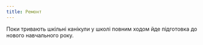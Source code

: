 ```yaml
---
title: Ремонт
---
```


Поки тривають шкільні канікули у школі повним ходом йде підготовка до нового навчального року.

<slideshow />
